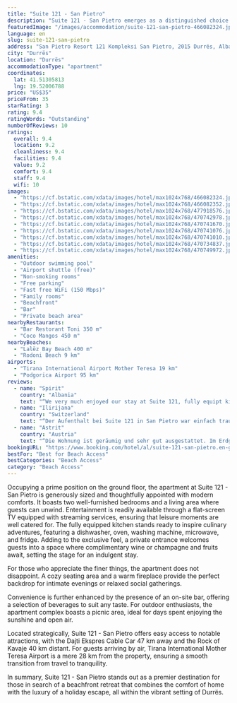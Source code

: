 ```yaml
---
title: "Suite 121 - San Pietro"
description: "Suite 121 - San Pietro emerges as a distinguished choice for travelers seeking a serene beachfront escape in Durrës, mere steps away from the tranquil Lalëz Bay Beach and within a comfortable distance of 43 km from the historic Skanderbeg Square."
featuredImage: "/images/accommodation/suite-121-san-pietro-466082324.jpg"
language: en
slug: suite-121-san-pietro
address: "San Pietro Resort 121 Kompleksi San Pietro, 2015 Durrës, Albania"
city: "Durrës"
location: "Durrës"
accommodationType: "apartment"
coordinates:
  lat: 41.51305813
  lng: 19.52006788
price: "US$35"
priceFrom: 35
starRating: 3
rating: 9.4
ratingWords: "Outstanding"
numberOfReviews: 10
ratings:
  overall: 9.4
  location: 9.2
  cleanliness: 9.4
  facilities: 9.4
  value: 9.2
  comfort: 9.4
  staff: 9.4
  wifi: 10
images:
  - "https://cf.bstatic.com/xdata/images/hotel/max1024x768/466082324.jpg?k=260d26c354da3686122fa4a76c4cd9adeadc714e772acd4c5aabf1a97e604179&o=&hp=1"
  - "https://cf.bstatic.com/xdata/images/hotel/max1024x768/466082352.jpg?k=91e42fd8f459107aab6f7e096dab94459f6d7ebd993640516887052b95651924&o=&hp=1"
  - "https://cf.bstatic.com/xdata/images/hotel/max1024x768/477918576.jpg?k=e539b52a83d6b93a6598b16df15bf3c6f1c215326191c2b822813c1eda584c6e&o=&hp=1"
  - "https://cf.bstatic.com/xdata/images/hotel/max1024x768/470742978.jpg?k=2bf3d393644e1014daca01d957d0f0f1c92ec6517cd590ed912455cb2fe89215&o=&hp=1"
  - "https://cf.bstatic.com/xdata/images/hotel/max1024x768/470741670.jpg?k=c5e8c8e387f86240745600b3a3763e230bc460c920e9376e7d0bdd2066d99d40&o=&hp=1"
  - "https://cf.bstatic.com/xdata/images/hotel/max1024x768/470741076.jpg?k=c7927be3275c6087a3efb1a5cd429995450e8c662ee653be8b737ceacb5ca220&o=&hp=1"
  - "https://cf.bstatic.com/xdata/images/hotel/max1024x768/470741010.jpg?k=9a756e861a3623e3bf4a47a0858812961ffe0bd5cfef4b3906b06861e9d237f1&o=&hp=1"
  - "https://cf.bstatic.com/xdata/images/hotel/max1024x768/470734837.jpg?k=589b32f23c633810bbe4ee406b24f3e6515d78f1dfdfc15999a4978c9ad575e3&o=&hp=1"
  - "https://cf.bstatic.com/xdata/images/hotel/max1024x768/470749972.jpg?k=2e022eaaab6612743c86112730bb27963b3c0806637ac37f69fccfee843db021&o=&hp=1"
amenities:
  - "Outdoor swimming pool"
  - "Airport shuttle (free)"
  - "Non-smoking rooms"
  - "Free parking"
  - "Fast free WiFi (150 Mbps)"
  - "Family rooms"
  - "Beachfront"
  - "Bar"
  - "Private beach area"
nearbyRestaurants:
  - "Bar Restorant Toni 350 m"
  - "Coco Mangos 450 m"
nearbyBeaches:
  - "Lalëz Bay Beach 400 m"
  - "Rodoni Beach 9 km"
airports:
  - "Tirana International Airport Mother Teresa 19 km"
  - "Podgorica Airport 95 km"
reviews:
  - name: "Spirit"
    country: "Albania"
    text: "“We very much enjoyed our stay at Suite 121, fully equipt kitchen , 2 large bathrooms, beautiful patio, it was very quiet and relaxing, great host very helpful,”"
  - name: "Ilirijana"
    country: "Switzerland"
    text: "“Der Aufenthalt bei Suite 121 in San Pietro war einfach traumhaft! Wir waren rundum zufrieden und ich war definitiv nicht zum letzten mal da. Erstens wurden wir herzlichst mit einem Willkommensgeschenk empfangen, haben uns sofort sehr wohl und...”"
  - name: "Astrit"
    country: "Austria"
    text: "“Die Wohnung ist geräumig und sehr gut ausgestattet. Im Erdgeschoss gelegen mit privatem Garten. Es ist sehr zu empfehlen.”"
bookingURL: "https://www.booking.com/hotel/al/suite-121-san-pietro.en-gb.html?aid=8035640"
bestFor: "Best for Beach Access"
bestCategories: "Beach Access"
category: "Beach Access"
---
```


Occupying a prime position on the ground floor, the apartment at Suite 121 - San Pietro is generously sized and thoughtfully appointed with modern comforts. It boasts two well-furnished bedrooms and a living area where guests can unwind. Entertainment is readily available through a flat-screen TV equipped with streaming services, ensuring that leisure moments are well catered for. The fully equipped kitchen stands ready to inspire culinary adventures, featuring a dishwasher, oven, washing machine, microwave, and fridge. Adding to the exclusive feel, a private entrance welcomes guests into a space where complimentary wine or champagne and fruits await, setting the stage for an indulgent stay.

For those who appreciate the finer things, the apartment does not disappoint. A cozy seating area and a warm fireplace provide the perfect backdrop for intimate evenings or relaxed social gatherings.

Convenience is further enhanced by the presence of an on-site bar, offering a selection of beverages to suit any taste. For outdoor enthusiasts, the apartment complex boasts a picnic area, ideal for days spent enjoying the sunshine and open air.

Located strategically, Suite 121 - San Pietro offers easy access to notable attractions, with the Dajti Ekspres Cable Car 47 km away and the Rock of Kavaje 40 km distant. For guests arriving by air, Tirana International Mother Teresa Airport is a mere 28 km from the property, ensuring a smooth transition from travel to tranquility.

In summary, Suite 121 - San Pietro stands out as a premier destination for those in search of a beachfront retreat that combines the comfort of home with the luxury of a holiday escape, all within the vibrant setting of Durrës.